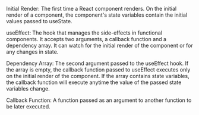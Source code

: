 Initial Render: The first time a React component renders. On the initial render of a component, the component's state variables contain the initial values passed to useState.

useEffect: The hook that manages the side-effects in functional components. It accepts two arguments, a callback function and a dependency array. It can watch for the initial render of the component or for any changes in state.

Dependency Array: The second argument passed to the useEffect hook. If the array is empty, the callback function passed to useEffect executes only on the initial render of the component. If the array contains state variables, the callback function will execute anytime the value of the passed state variables change.

Callback Function: A function passed as an argument to another function to be later executed.